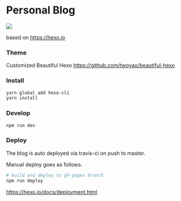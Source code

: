 # Personal Blog
[![](https://travis-ci.org/madnight/docker-alpine-wkhtmltopdf.svg)](https://travis-ci.org/madnight/docker-alpine-wkhtmltopdf)

based on https://hexo.io


### Theme
Customized Beautiful Hexo
https://github.com/twoyao/beautiful-hexo

### Install
```bash
yarn global add hexo-cli
yarn install
```

### Develop
```bash
npm run dev
```

### Deploy
The blog is auto deployed via travis-ci on push to master.

Manual deploy goes as follows.
```bash
# build and deploy to gh-pages branch
npm run deploy
```

https://hexo.io/docs/deployment.html
